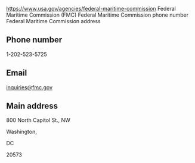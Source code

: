 

https://www.usa.gov/agencies/federal-maritime-commission
Federal Maritime Commission (FMC)
Federal Maritime Commission phone number
Federal Maritime Commission address

Phone number
------------

1-202-523-5725

Email
-----

[inquiries@fmc.gov](mailto:inquiries@fmc.gov)

Main address
------------

800 North Capitol St., NW

Washington,

DC

20573
